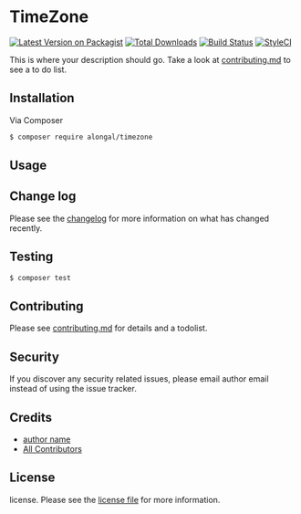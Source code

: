 # TimeZone

[![Latest Version on Packagist][ico-version]][link-packagist]
[![Total Downloads][ico-downloads]][link-downloads]
[![Build Status][ico-travis]][link-travis]
[![StyleCI][ico-styleci]][link-styleci]

This is where your description should go. Take a look at [contributing.md](contributing.md) to see a to do list.

## Installation

Via Composer

``` bash
$ composer require alongal/timezone
```

## Usage

## Change log

Please see the [changelog](changelog.md) for more information on what has changed recently.

## Testing

``` bash
$ composer test
```

## Contributing

Please see [contributing.md](contributing.md) for details and a todolist.

## Security

If you discover any security related issues, please email author email instead of using the issue tracker.

## Credits

- [author name][link-author]
- [All Contributors][link-contributors]

## License

license. Please see the [license file](license.md) for more information.

[ico-version]: https://img.shields.io/packagist/v/alongal/timezone.svg?style=flat-square
[ico-downloads]: https://img.shields.io/packagist/dt/alongal/timezone.svg?style=flat-square
[ico-travis]: https://img.shields.io/travis/alongal/timezone/master.svg?style=flat-square
[ico-styleci]: https://styleci.io/repos/12345678/shield

[link-packagist]: https://packagist.org/packages/alongal/timezone
[link-downloads]: https://packagist.org/packages/alongal/timezone
[link-travis]: https://travis-ci.org/alongal/timezone
[link-styleci]: https://styleci.io/repos/12345678
[link-author]: https://github.com/alongal
[link-contributors]: ../../contributors
